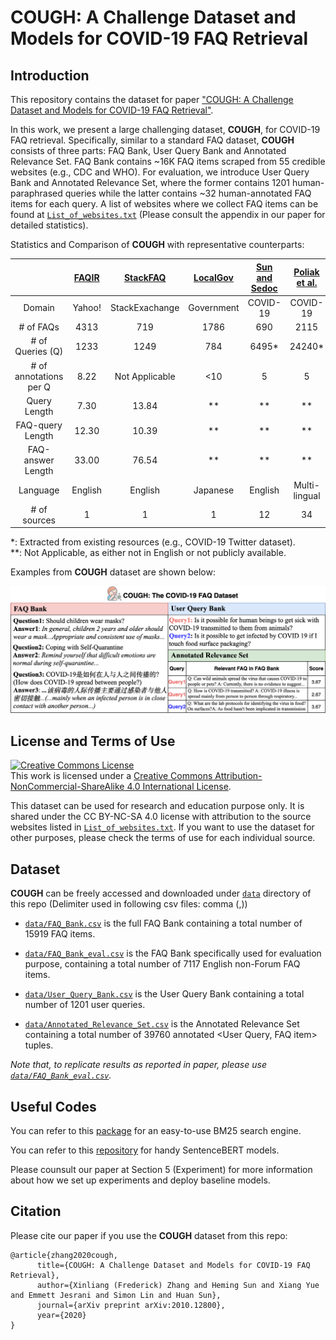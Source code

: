 # COUGH: A Challenge Dataset and Models for COVID-19 FAQ Retrieval 

## Introduction
This repository contains the dataset for paper ["COUGH: A Challenge Dataset and Models for COVID-19 FAQ Retrieval"](https://arxiv.org/abs/2010.12800).

In this work, we present a large challenging dataset, **COUGH**, for COVID-19 FAQ retrieval. Specifically, similar to a standard FAQ dataset, **COUGH** consists of three parts: FAQ Bank, User Query Bank and Annotated Relevance Set. FAQ Bank contains ~16K FAQ items scraped from 55 credible websites (e.g., CDC and WHO). For evaluation, we introduce User Query Bank and Annotated Relevance Set, where the former contains 1201 human-paraphrased queries while the latter contains ~32 human-annotated FAQ items for each query. 
A list of websites where we collect FAQ items can be found at [```List_of_websites.txt```](List_of_websites.txt) (Please consult the appendix in our paper for detailed statistics).


Statistics and Comparison of **COUGH** with representative counterparts:

|  | [FAQIR](http://takelab.fer.hr/data/faqir/) | [StackFAQ](http://takelab.fer.hr/data/StackFAQ/) | [LocalGov](http://nlp.ist.i.kyoto-u.ac.jp/EN/index.php?BERT-Based_FAQ_Retrieval) | [Sun and Sedoc](https://openreview.net/pdf?id=dGOeF3y_Weh) | [Poliak et al.](https://openreview.net/pdf?id=0X9O6VcYe_) | **COUGH** (ours)
| :------: | :------: | :------: | :----: | :------: | :------: | :----: |
|Domain | Yahoo! | StackExachange | Government | COVID-19 | COVID-19 | COVID-19 |
|\# of FAQs | 4313 | 719 | 1786 | 690 | 2115 | 15919 |
|\# of Queries (Q) | 1233 | 1249 | 784 | 6495* | 24240* | 1201 |
|\# of annotations per Q | 8.22 | Not Applicable | <10 | 5 | 5 | 32.17 |
|Query Length | 7.30 | 13.84 | ** | ** | ** | 12.97 |
|FAQ-query Length | 12.30 | 10.39 | ** | ** | ** | 13.00 |
|FAQ-answer Length | 33.00 | 76.54 | ** | ** | ** | 113.58 |
|Language | English | English | Japanese | English | Multi-lingual | Multi-lingual |
|\# of sources | 1 | 1 | 1 | 12 | 34 | 55 |

*: Extracted from existing resources (e.g., COVID-19 Twitter dataset).  
\*\*: Not Applicable, as either not in English or not publicly available.

Examples from **COUGH** dataset are shown below:
<p align="center">
<img src="COUGH_Examples.png" alt="COUGH Examples" title="COUGH Examples" width="1000"/>
</p>

## License and Terms of Use
<a rel="license" href="http://creativecommons.org/licenses/by-nc-sa/4.0/"><img alt="Creative Commons License" style="border-width:0" src="https://i.creativecommons.org/l/by-nc-sa/4.0/88x31.png" /></a><br />This work is licensed under a <a rel="license" href="http://creativecommons.org/licenses/by-nc-sa/4.0/">Creative Commons Attribution-NonCommercial-ShareAlike 4.0 International License</a>.

This dataset can be used for research and education purpose only. It is shared under the CC BY-NC-SA 4.0 license with attribution to the source websites listed in [```List_of_websites.txt```](List_of_websites.txt). If you want to use the dataset for other purposes, please check the terms of use for each individual source.

## Dataset
**COUGH** can be freely accessed and downloaded under [```data```](./data) directory of this repo (Delimiter used in following csv files: comma (,))

- [```data/FAQ_Bank.csv```](data/FAQ_Bank.csv) is the full FAQ Bank containing a total number of 15919 FAQ items.

- [```data/FAQ_Bank_eval.csv```](data/FAQ_Bank_eval.csv) is the FAQ Bank specifically used for evaluation purpose, containing a total number of 7117 English non-Forum FAQ items.

- [```data/User_Query_Bank.csv```](data/User_Query_Bank.csv) is the User Query Bank containing a total number of 1201 user queries. 

- [```data/Annotated_Relevance_Set.csv```](data/Annotated_Relevance_Set.csv) is the Annotated Relevance Set containing a total number of 39760 annotated <User Query, FAQ item> tuples.

*Note that, to replicate results as reported in paper, please use [```data/FAQ_Bank_eval.csv```](data/FAQ_Bank_eval.csv).*

## Useful Codes
You can refer to this [package](https://pypi.org/project/rank-bm25/) for an easy-to-use BM25 search engine.

You can refer to this [repository](https://github.com/UKPLab/sentence-transformers) for handy SentenceBERT models.

Please counsult our paper at Section 5 (Experiment) for more information about how we set up experiments and deploy baseline models.

## Citation
Please cite our paper if you use the **COUGH** dataset from this repo:
```
@article{zhang2020cough,
      title={COUGH: A Challenge Dataset and Models for COVID-19 FAQ Retrieval}, 
      author={Xinliang (Frederick) Zhang and Heming Sun and Xiang Yue and Emmett Jesrani and Simon Lin and Huan Sun},
      journal={arXiv preprint arXiv:2010.12800},
      year={2020}
}  
```

